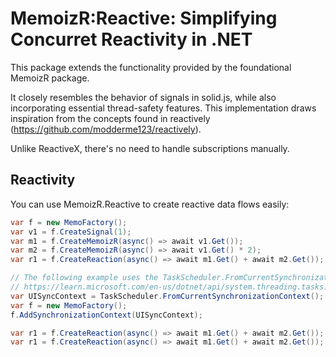 # MemoizR:Reactive: Simplifying Concurret Reactivity in .NET

This package extends the functionality provided by the foundational MemoizR package.

It closely resembles the behavior of signals in solid.js, while also incorporating essential thread-safety features. This implementation draws inspiration from the concepts found in reactively (https://github.com/modderme123/reactively).

Unlike ReactiveX, there's no need to handle subscriptions manually.

## Reactivity
You can use MemoizR.Reactive to create reactive data flows easily:

```csharp
var f = new MemoFactory();
var v1 = f.CreateSignal(1);
var m1 = f.CreateMemoizR(async() => await v1.Get());
var m2 = f.CreateMemoizR(async() => await v1.Get() * 2);
var r1 = f.CreateReaction(async() => await m1.Get() + await m2.Get());
```

```csharp
// The following example uses the TaskScheduler.FromCurrentSynchronizationContext method in a Windows Presentation Foundation (WPF) app to schedule
// https://learn.microsoft.com/en-us/dotnet/api/system.threading.tasks.taskscheduler?view=net-7.0#specifying-a-synchronization-context
var UISyncContext = TaskScheduler.FromCurrentSynchronizationContext();
var f = new MemoFactory();
f.AddSynchronizationContext(UISyncContext);

var r1 = f.CreateReaction(async() => await m1.Get() + await m2.Get());
var r1 = f.CreateReaction(async() => await m1.Get() + await m2.Get());
```